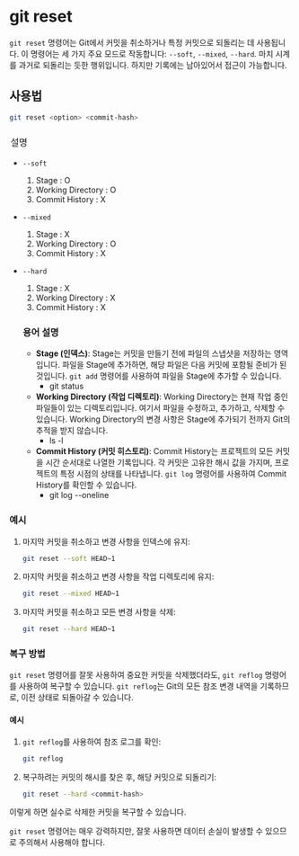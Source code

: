 # git reset

`git reset` 명령어는 Git에서 커밋을 취소하거나 특정 커밋으로 되돌리는 데 사용됩니다. 이 명령어는 세 가지 주요 모드로 작동합니다: `--soft`, `--mixed`, `--hard`.
마치 시계를 과거로 되돌리는 듯한 행위입니다. 하지만 기록에는 남아있어서 접근이 가능합니다.

## 사용법

```bash
git reset <option> <commit-hash>
```

### <option> 설명

- `--soft`
    1. Stage : O
    2. Working Directory : O
    3. Commit History : X

- `--mixed`
    1. Stage : X
    2. Working Directory : O
    3. Commit History : X
- `--hard`
    1. Stage : X
    2. Working Directory : X
    3. Commit History : X

    ### 용어 설명
    - **Stage (인덱스)**: Stage는 커밋을 만들기 전에 파일의 스냅샷을 저장하는 영역입니다. 파일을 Stage에 추가하면, 해당 파일은 다음 커밋에 포함될 준비가 된 것입니다. `git add` 명령어를 사용하여 파일을 Stage에 추가할 수 있습니다.
        - git status
    - **Working Directory (작업 디렉토리)**: Working Directory는 현재 작업 중인 파일들이 있는 디렉토리입니다. 여기서 파일을 수정하고, 추가하고, 삭제할 수 있습니다. Working Directory의 변경 사항은 Stage에 추가되기 전까지 Git의 추적을 받지 않습니다.
        - ls -l
    - **Commit History (커밋 히스토리)**: Commit History는 프로젝트의 모든 커밋을 시간 순서대로 나열한 기록입니다. 각 커밋은 고유한 해시 값을 가지며, 프로젝트의 특정 시점의 상태를 나타냅니다. `git log` 명령어를 사용하여 Commit History를 확인할 수 있습니다.
        - git log --oneline

### 예시

1. 마지막 커밋을 취소하고 변경 사항을 인덱스에 유지:

    ```bash
    git reset --soft HEAD~1
    ```

2. 마지막 커밋을 취소하고 변경 사항을 작업 디렉토리에 유지:

    ```bash
    git reset --mixed HEAD~1
    ```

3. 마지막 커밋을 취소하고 모든 변경 사항을 삭제:

    ```bash
    git reset --hard HEAD~1
    ```

### 복구 방법

`git reset` 명령어를 잘못 사용하여 중요한 커밋을 삭제했더라도, `git reflog` 명령어를 사용하여 복구할 수 있습니다. `git reflog`는 Git의 모든 참조 변경 내역을 기록하므로, 이전 상태로 되돌아갈 수 있습니다.

#### 예시

1. `git reflog`를 사용하여 참조 로그를 확인:

    ```bash
    git reflog
    ```

2. 복구하려는 커밋의 해시를 찾은 후, 해당 커밋으로 되돌리기:

    ```bash
    git reset --hard <commit-hash>
    ```

이렇게 하면 실수로 삭제한 커밋을 복구할 수 있습니다.

`git reset` 명령어는 매우 강력하지만, 잘못 사용하면 데이터 손실이 발생할 수 있으므로 주의해서 사용해야 합니다.